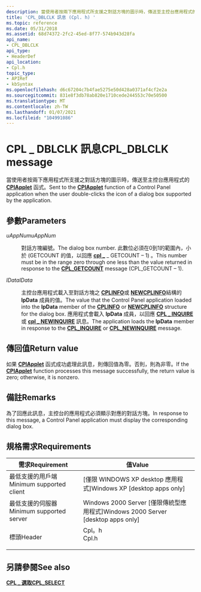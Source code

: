 ```yaml
---
description: 當使用者按兩下應用程式所支援之對話方塊的圖示時，傳送至主控台應用程式的 CPlApplet 函式。
title: 'CPL_DBLCLK 訊息 (Cpl. h) '
ms.topic: reference
ms.date: 05/31/2018
ms.assetid: 68d74372-2fc2-45ed-8f77-574b943d28fa
api_name:
- CPL_DBLCLK
api_type:
- HeaderDef
api_location:
- Cpl.h
topic_type:
- APIRef
- kbSyntax
ms.openlocfilehash: d6c67204c7b4fae5275e50d428a0371af4cf2e2a
ms.sourcegitcommit: 831e8f3db78ab820e1710cede244553c70e50500
ms.translationtype: MT
ms.contentlocale: zh-TW
ms.lasthandoff: 01/07/2021
ms.locfileid: "104991086"
---
```

# <a name="cpl_dblclk-message"></a><span data-ttu-id="0a4ef-103">CPL \_ DBLCLK 訊息</span><span class="sxs-lookup"><span data-stu-id="0a4ef-103">CPL\_DBLCLK message</span></span>

<span data-ttu-id="0a4ef-104">當使用者按兩下應用程式所支援之對話方塊的圖示時，傳送至主控台應用程式的 [**CPlApplet**](/windows/win32/api/cpl/nc-cpl-applet_proc) 函式。</span><span class="sxs-lookup"><span data-stu-id="0a4ef-104">Sent to the [**CPlApplet**](/windows/win32/api/cpl/nc-cpl-applet_proc) function of a Control Panel application when the user double-clicks the icon of a dialog box supported by the application.</span></span>

## <a name="parameters"></a><span data-ttu-id="0a4ef-105">參數</span><span class="sxs-lookup"><span data-stu-id="0a4ef-105">Parameters</span></span>

<dl> <dt>

<span data-ttu-id="0a4ef-106">*uAppNum*</span><span class="sxs-lookup"><span data-stu-id="0a4ef-106">*uAppNum*</span></span> 
</dt> <dd>

<span data-ttu-id="0a4ef-107">對話方塊編號。</span><span class="sxs-lookup"><span data-stu-id="0a4ef-107">The dialog box number.</span></span> <span data-ttu-id="0a4ef-108">此數位必須在0到1的範圍內，小於 (GETCOUNT 的值，以回應 [**cpl \_**](cpl-getcount.md) \_ GETCOUNT – 1) 。</span><span class="sxs-lookup"><span data-stu-id="0a4ef-108">This number must be in the range zero through one less than the value returned in response to the [**CPL\_GETCOUNT**](cpl-getcount.md) message (CPL\_GETCOUNT – 1).</span></span>

</dd> <dt>

<span data-ttu-id="0a4ef-109">*lData*</span><span class="sxs-lookup"><span data-stu-id="0a4ef-109">*lData*</span></span> 
</dt> <dd>

<span data-ttu-id="0a4ef-110">主控台應用程式載入至對話方塊之 [**CPLINFO**](/windows/win32/api/cpl/ns-cpl-cplinfo)或 [**NEWCPLINFO**](/windows/win32/api/cpl/ns-cpl-newcplinfoa)結構的 **lpData** 成員的值。</span><span class="sxs-lookup"><span data-stu-id="0a4ef-110">The value that the Control Panel application loaded into the **lpData** member of the [**CPLINFO**](/windows/win32/api/cpl/ns-cpl-cplinfo) or [**NEWCPLINFO**](/windows/win32/api/cpl/ns-cpl-newcplinfoa) structure for the dialog box.</span></span> <span data-ttu-id="0a4ef-111">應用程式會載入 **lpData** 成員，以回應 [**CPL \_ INQUIRE**](cpl-inquire.md) 或 [**cpl \_ NEWINQUIRE**](cpl-newinquire.md) 訊息。</span><span class="sxs-lookup"><span data-stu-id="0a4ef-111">The application loads the **lpData** member in response to the [**CPL\_INQUIRE**](cpl-inquire.md) or [**CPL\_NEWINQUIRE**](cpl-newinquire.md) message.</span></span>

</dd> </dl>

## <a name="return-value"></a><span data-ttu-id="0a4ef-112">傳回值</span><span class="sxs-lookup"><span data-stu-id="0a4ef-112">Return value</span></span>

<span data-ttu-id="0a4ef-113">如果 [**CPlApplet**](/windows/win32/api/cpl/nc-cpl-applet_proc) 函式成功處理此訊息，則傳回值為零。否則，則為非零。</span><span class="sxs-lookup"><span data-stu-id="0a4ef-113">If the [**CPlApplet**](/windows/win32/api/cpl/nc-cpl-applet_proc) function processes this message successfully, the return value is zero; otherwise, it is nonzero.</span></span>

## <a name="remarks"></a><span data-ttu-id="0a4ef-114">備註</span><span class="sxs-lookup"><span data-stu-id="0a4ef-114">Remarks</span></span>

<span data-ttu-id="0a4ef-115">為了回應此訊息，主控台的應用程式必須顯示對應的對話方塊。</span><span class="sxs-lookup"><span data-stu-id="0a4ef-115">In response to this message, a Control Panel application must display the corresponding dialog box.</span></span>

## <a name="requirements"></a><span data-ttu-id="0a4ef-116">規格需求</span><span class="sxs-lookup"><span data-stu-id="0a4ef-116">Requirements</span></span>



| <span data-ttu-id="0a4ef-117">需求</span><span class="sxs-lookup"><span data-stu-id="0a4ef-117">Requirement</span></span> | <span data-ttu-id="0a4ef-118">值</span><span class="sxs-lookup"><span data-stu-id="0a4ef-118">Value</span></span> |
|-------------------------------------|----------------------------------------------------------------------------------|
| <span data-ttu-id="0a4ef-119">最低支援的用戶端</span><span class="sxs-lookup"><span data-stu-id="0a4ef-119">Minimum supported client</span></span><br/> | <span data-ttu-id="0a4ef-120">\[僅限 WINDOWS XP desktop 應用程式\]</span><span class="sxs-lookup"><span data-stu-id="0a4ef-120">Windows XP \[desktop apps only\]</span></span><br/>                                      |
| <span data-ttu-id="0a4ef-121">最低支援的伺服器</span><span class="sxs-lookup"><span data-stu-id="0a4ef-121">Minimum supported server</span></span><br/> | <span data-ttu-id="0a4ef-122">Windows 2000 Server \[僅限傳統型應用程式\]</span><span class="sxs-lookup"><span data-stu-id="0a4ef-122">Windows 2000 Server \[desktop apps only\]</span></span><br/>                             |
| <span data-ttu-id="0a4ef-123">標頭</span><span class="sxs-lookup"><span data-stu-id="0a4ef-123">Header</span></span><br/>                   | <dl> <span data-ttu-id="0a4ef-124"><dt>Cpl。h</dt></span><span class="sxs-lookup"><span data-stu-id="0a4ef-124"><dt>Cpl.h</dt></span></span> </dl> |



## <a name="see-also"></a><span data-ttu-id="0a4ef-125">另請參閱</span><span class="sxs-lookup"><span data-stu-id="0a4ef-125">See also</span></span>

<dl> <dt>

[<span data-ttu-id="0a4ef-126">**CPL \_ 選取**</span><span class="sxs-lookup"><span data-stu-id="0a4ef-126">**CPL\_SELECT**</span></span>](cpl-select.md)
</dt> </dl>

 

 
